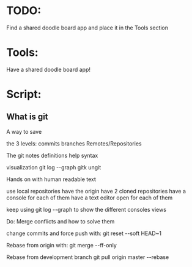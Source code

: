 





# TODO:

Find a shared doodle board app and place it in the Tools section





# Tools:
Have a shared doodle board app!





# Script:

## What is git
A way to save

the 3 levels:
commits
branches
Remotes/Repositories

The git notes
definitions
help syntax

visualization
git log --graph
gitk
ungit



Hands on with human readable text

use local repositories
have the origin
have 2 cloned repositories
have a console for each of them
have a text editor open for each of them

keep using git log --graph to show the different consoles views


Do:
Merge conflicts and how to solve them

change commits and force push with:
    git reset --soft HEAD~1

Rebase from origin with:
    git merge --ff-only <your-development-branch-name>

Rebase from development branch
    git pull origin master --rebase

